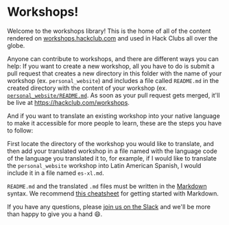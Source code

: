 # Workshops!

Welcome to the workshops library! This is the home of all of the content rendered on [workshops.hackclub.com](https://workshops.hackclub.com) and used in Hack Clubs all over the globe.

Anyone can contribute to workshops, and there are different ways you can help: If you want to create a new workshop, all you have to do is submit a pull request that creates a new directory in this folder with the name of your workshop (ex. `personal_website`) and includes a file called `README.md` in the created directory with the content of your workshop (ex. [`personal_website/README.md`](personal_website/README.md). As soon as your pull request gets merged, it'll be live at https://hackclub.com/workshops.

And if you want to translate an existing workshop into your native language to make it accessible for more people to learn, these are the steps you have to follow:

First locate the directory of the workshop you would like to translate, and then add your translated workshop in a file named with the language code of the language you translated it to, for example, if I would like to translate the `personal_website` workshop into Latin American Spanish, I would include it in a file named `es-xl.md`.

`README.md` and the translated `.md` files must be written in the [Markdown](https://en.wikipedia.org/wiki/Markdown) syntax. We recommend [this cheatsheet](http://commonmark.org/help/) for getting started with Markdown.

If you have any questions, please [join us on the Slack](https://slack.hackclub.com) and we'll be more than happy to give you a hand :smile:.
